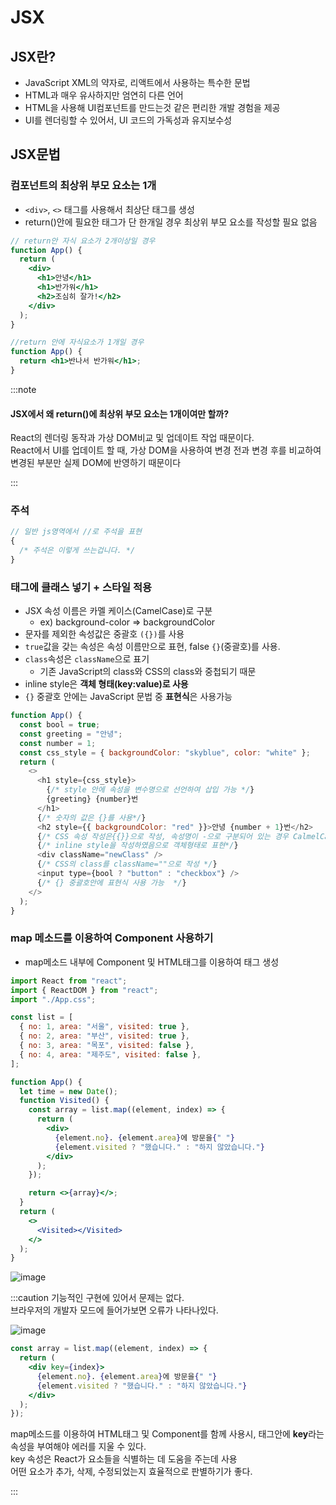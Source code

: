 # JSX

## JSX란?

- JavaScript XML의 약자로, 리액트에서 사용하는 특수한 문법
- HTML과 매우 유사하지만 엄연히 다른 언어
- HTML을 사용해 UI컴포넌트를 만드는것 같은 편리한 개발 경험을 제공
- UI를 렌더링할 수 있어서, UI 코드의 가독성과 유지보수성

## JSX문법

### 컴포넌트의 최상위 부모 요소는 1개

- `<div>`, `<>` 태그를 사용해서 최상단 태그를 생성
- return()안에 필요한 태그가 단 한개일 경우 최상위 부모 요소를 작성할 필요 없음

```jsx
// return안 자식 요소가 2개이상일 경우
function App() {
  return (
    <div>
      <h1>안녕</h1>
      <h1>반가워</h1>
      <h2>조심히 잘가!</h2>
    </div>
  );
}

//return 안에 자식요소가 1개일 경우
function App() {
  return <h1>반나서 반가워</h1>;
}
```

:::note

#### JSX에서 왜 return()에 최상위 부모 요소는 1개이여만 할까?

React의 렌더링 동작과 가상 DOM비교 및 업데이트 작업 때문이다.<br/>
React에서 UI를 업데이트 할 때, 가상 DOM을 사용하여 변경 전과 변경 후를 비교하여<br/>
변경된 부분만 실제 DOM에 반영하기 때문이다

:::

### 주석

```js
// 일반 js영역에서 //로 주석을 표현
{
  /* 주석은 이렇게 쓰는겁니다. */
}
```

### 태그에 클래스 넣기 + 스타일 적용

- JSX 속성 이름은 카멜 케이스(CamelCase)로 구분
  - ex) background-color => backgroundColor
- 문자를 제외한 속성값은 중괄호 `({})`를 사용
- `true`값을 갖는 속성은 속성 이름만으로 표현, false `{}`(중괄호)를 사용.
- `class`속성은 `className`으로 표기
  - 기존 JavaScript의 class와 CSS의 class와 중첩되기 때문
- inline style은 **객체 형태(key:value)로 사용**
- `{}` 중괄호 안에는 JavaScript 문법 중 **표현식**은 사용가능

```js
function App() {
  const bool = true;
  const greeting = "안녕";
  const number = 1;
  const css_style = { backgroundColor: "skyblue", color: "white" };
  return (
    <>
      <h1 style={css_style}>
        {/* style 안에 속성을 변수명으로 선언하여 삽입 가능 */}
        {greeting} {number}번
      </h1>
      {/* 숫자의 값은 {}를 사용*/}
      <h2 style={{ backgroundColor: "red" }}>안녕 {number + 1}번</h2>
      {/* CSS 속성 작성은{{}}으로 작성, 속성명이 -으로 구분되어 있는 경우 CalmelCase로 작성*/}
      {/* inline style을 작성하였음으로 객체형태로 표현*/}
      <div className="newClass" />
      {/* CSS의 class를 className=""으로 작성 */}
      <input type={bool ? "button" : "checkbox"} />
      {/* {} 중괄호안에 표현식 사용 가능  */}
    </>
  );
}
```

### map 메소드를 이용하여 Component 사용하기

- map메소드 내부에 Component 및 HTML태그를 이용하여 태그 생성

```jsx
import React from "react";
import { ReactDOM } from "react";
import "./App.css";

const list = [
  { no: 1, area: "서울", visited: true },
  { no: 2, area: "부산", visited: true },
  { no: 3, area: "목포", visited: false },
  { no: 4, area: "제주도", visited: false },
];

function App() {
  let time = new Date();
  function Visited() {
    const array = list.map((element, index) => {
      return (
        <div>
          {element.no}. {element.area}에 방문을{" "}
          {element.visited ? "했습니다." : "하지 않았습니다."}
        </div>
      );
    });

    return <>{array}</>;
  }
  return (
    <>
      <Visited></Visited>
    </>
  );
}
```

![image](https://github.com/JJamVa/JJamVa/assets/80045006/cfbb043d-3cff-43e1-b018-03d7e4b48445)

:::caution
기능적인 구현에 있어서 문제는 없다.<br/>
브라우저의 개발자 모드에 들어가보면 오류가 나타나있다.<br/>

![image](https://github.com/JJamVa/JJamVa/assets/80045006/5c09f401-281f-4c35-985c-8c64f1f2e2c2)

```jsx
const array = list.map((element, index) => {
  return (
    <div key={index}>
      {element.no}. {element.area}에 방문을{" "}
      {element.visited ? "했습니다." : "하지 않았습니다."}
    </div>
  );
});
```

map메소드를 이용하여 HTML태그 및 Component를 함께 사용시, 태그안에 **key**라는 속성을 부여해야 에러를 지울 수 있다.<br/>
key 속성은 React가 요소들을 식별하는 데 도움을 주는데 사용<br/>
어떤 요소가 추가, 삭제, 수정되었는지 효율적으로 판별하기가 좋다.

:::

